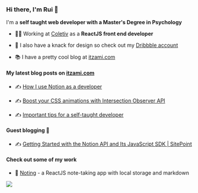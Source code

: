 ### Hi there, I'm Rui 👋

I'm a **self taught web developer with a Master's Degree in Psychology**

- 🧑‍💻 Working at [Coletiv](https://coletiv.com/) as a **ReactJS front end developer**

- 🎨 I also have a knack for design so check out my [Dribbble account](https://dribbble.com/ItzaMi)

- 📚 I have a pretty cool blog at [itzami.com](https://itzami.com)


#### My latest blog posts on [itzami.com](https://itzami.com)

- ✍️ [How I use Notion as a developer](https://itzami.com/blog/how-i-use-notion-as-a-developer/)

- ✍️ [Boost your CSS animations with Intersection Observer API](https://itzami.com/blog/boost-your-css-animations-with-intersection-observer-api/)

- ✍️ [Important tips for a self-taught developer](https://coletiv.com/blog/important-tips-self-taught-developer/)


#### Guest blogging 🥸

- ✍️ [Getting Started with the Notion API and Its JavaScript SDK | SitePoint](https://www.sitepoint.com/notion-api-javascript-sdk/)


#### Check out some of my work

- 📝 [Noting](https://noting.netlify.app/) - a ReactJS note-taking app with local storage and markdown

[![](https://img.shields.io/badge/ItzaMi-blue?logo=twitter&style=flat-square)](https://twitter.com/HeyItzaMi)
